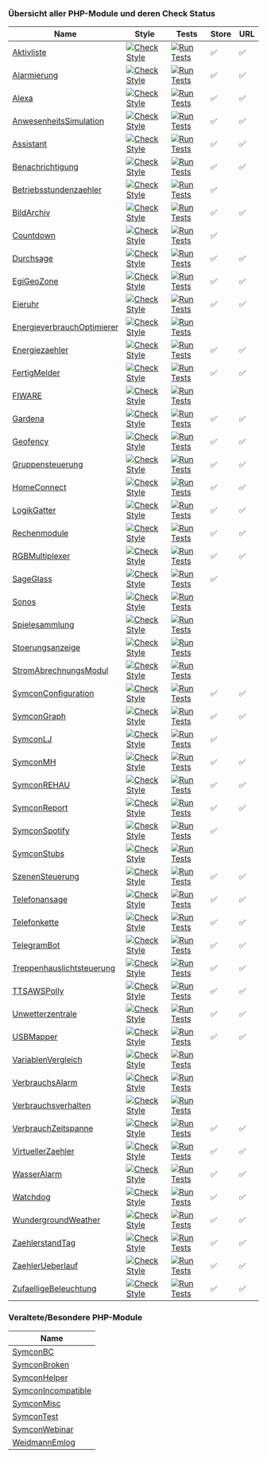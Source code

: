 ### Übersicht aller PHP-Module und deren Check Status

Name | Style | Tests | Store | URL
---- | ----- | ----- | ----- | ---
[Aktivliste](https://github.com/symcon/Aktivliste/) | [![Check Style](https://github.com/symcon/Aktivliste/workflows/Check%20Style/badge.svg)](https://github.com/symcon/Aktivliste/actions) | [![Run Tests](https://github.com/symcon/Aktivliste/workflows/Run%20Tests/badge.svg)](https://github.com/symcon/Aktivliste/actions) |  ✅ |  ✅
[Alarmierung](https://github.com/symcon/Alarmierung/) | [![Check Style](https://github.com/symcon/Alarmierung/workflows/Check%20Style/badge.svg)](https://github.com/symcon/Alarmierung/actions) | [![Run Tests](https://github.com/symcon/Alarmierung/workflows/Run%20Tests/badge.svg)](https://github.com/symcon/Alarmierung/actions) |  ✅ |  ✅
[Alexa](https://github.com/symcon/Alexa/) | [![Check Style](https://github.com/symcon/Alexa/workflows/Check%20Style/badge.svg)](https://github.com/symcon/Alexa/actions) | [![Run Tests](https://github.com/symcon/Alexa/workflows/Run%20Tests/badge.svg)](https://github.com/symcon/Alexa/actions) |  ✅ |  ✅
[AnwesenheitsSimulation](https://github.com/symcon/AnwesenheitsSimulation/) | [![Check Style](https://github.com/symcon/AnwesenheitsSimulation/workflows/Check%20Style/badge.svg)](https://github.com/symcon/AnwesenheitsSimulation/actions) | [![Run Tests](https://github.com/symcon/AnwesenheitsSimulation/workflows/Run%20Tests/badge.svg)](https://github.com/symcon/AnwesenheitsSimulation/actions) |  ✅ |  ✅
[Assistant](https://github.com/symcon/Assistant/) | [![Check Style](https://github.com/symcon/Assistant/workflows/Check%20Style/badge.svg)](https://github.com/symcon/Assistant/actions) | [![Run Tests](https://github.com/symcon/Assistant/workflows/Run%20Tests/badge.svg)](https://github.com/symcon/Assistant/actions) |  ✅ |  ✅
[Benachrichtigung](https://github.com/symcon/Benachrichtigung/) | [![Check Style](https://github.com/symcon/Benachrichtigung/workflows/Check%20Style/badge.svg)](https://github.com/symcon/Benachrichtigung/actions) | [![Run Tests](https://github.com/symcon/Benachrichtigung/workflows/Run%20Tests/badge.svg)](https://github.com/symcon/Benachrichtigung/actions) |  ✅ |  ✅
[Betriebsstundenzaehler](https://github.com/symcon/Betriebsstundenzaehler/) | [![Check Style](https://github.com/symcon/Betriebsstundenzaehler/workflows/Check%20Style/badge.svg)](https://github.com/symcon/Betriebsstundenzaehler/actions) | [![Run Tests](https://github.com/symcon/Betriebsstundenzaehler/workflows/Run%20Tests/badge.svg)](https://github.com/symcon/Betriebsstundenzaehler/actions) |  ✅ | 
[BildArchiv](https://github.com/symcon/BildArchiv/) | [![Check Style](https://github.com/symcon/BildArchiv/workflows/Check%20Style/badge.svg)](https://github.com/symcon/BildArchiv/actions) | [![Run Tests](https://github.com/symcon/BildArchiv/workflows/Run%20Tests/badge.svg)](https://github.com/symcon/BildArchiv/actions) |  ✅ |  ✅
[Countdown](https://github.com/symcon/Countdown/) | [![Check Style](https://github.com/symcon/Countdown/workflows/Check%20Style/badge.svg)](https://github.com/symcon/Countdown/actions) | [![Run Tests](https://github.com/symcon/Countdown/workflows/Run%20Tests/badge.svg)](https://github.com/symcon/Countdown/actions) |  ✅ | 
[Durchsage](https://github.com/symcon/Durchsage/) | [![Check Style](https://github.com/symcon/Durchsage/workflows/Check%20Style/badge.svg)](https://github.com/symcon/Durchsage/actions) | [![Run Tests](https://github.com/symcon/Durchsage/workflows/Run%20Tests/badge.svg)](https://github.com/symcon/Durchsage/actions) |  ✅ |  ✅
[EgiGeoZone](https://github.com/symcon/EgiGeoZone/) | [![Check Style](https://github.com/symcon/EgiGeoZone/workflows/Check%20Style/badge.svg)](https://github.com/symcon/EgiGeoZone/actions) | [![Run Tests](https://github.com/symcon/EgiGeoZone/workflows/Run%20Tests/badge.svg)](https://github.com/symcon/EgiGeoZone/actions) |  ✅ |  ✅
[Eieruhr](https://github.com/symcon/Eieruhr/) | [![Check Style](https://github.com/symcon/Eieruhr/workflows/Check%20Style/badge.svg)](https://github.com/symcon/Eieruhr/actions) | [![Run Tests](https://github.com/symcon/Eieruhr/workflows/Run%20Tests/badge.svg)](https://github.com/symcon/Eieruhr/actions) |  ✅ |  ✅
[EnergieverbrauchOptimierer](https://github.com/symcon/EnergieverbrauchOptimierer/) | [![Check Style](https://github.com/symcon/EnergieverbrauchOptimierer/workflows/Check%20Style/badge.svg)](https://github.com/symcon/EnergieverbrauchOptimierer/actions) | [![Run Tests](https://github.com/symcon/EnergieverbrauchOptimierer/workflows/Run%20Tests/badge.svg)](https://github.com/symcon/EnergieverbrauchOptimierer/actions) |  | 
[Energiezaehler](https://github.com/symcon/Energiezaehler/) | [![Check Style](https://github.com/symcon/Energiezaehler/workflows/Check%20Style/badge.svg)](https://github.com/symcon/Energiezaehler/actions) | [![Run Tests](https://github.com/symcon/Energiezaehler/workflows/Run%20Tests/badge.svg)](https://github.com/symcon/Energiezaehler/actions) |  ✅ |  ✅
[FertigMelder](https://github.com/symcon/FertigMelder/) | [![Check Style](https://github.com/symcon/FertigMelder/workflows/Check%20Style/badge.svg)](https://github.com/symcon/FertigMelder/actions) | [![Run Tests](https://github.com/symcon/FertigMelder/workflows/Run%20Tests/badge.svg)](https://github.com/symcon/FertigMelder/actions) |  ✅ |  ✅
[FIWARE](https://github.com/symcon/FIWARE/) | [![Check Style](https://github.com/symcon/FIWARE/workflows/Check%20Style/badge.svg)](https://github.com/symcon/FIWARE/actions) | [![Run Tests](https://github.com/symcon/FIWARE/workflows/Run%20Tests/badge.svg)](https://github.com/symcon/FIWARE/actions) |  | 
[Gardena](https://github.com/symcon/Gardena/) | [![Check Style](https://github.com/symcon/Gardena/workflows/Check%20Style/badge.svg)](https://github.com/symcon/Gardena/actions) | [![Run Tests](https://github.com/symcon/Gardena/workflows/Run%20Tests/badge.svg)](https://github.com/symcon/Gardena/actions) |  ✅ |  ✅
[Geofency](https://github.com/symcon/Geofency/) | [![Check Style](https://github.com/symcon/Geofency/workflows/Check%20Style/badge.svg)](https://github.com/symcon/Geofency/actions) | [![Run Tests](https://github.com/symcon/Geofency/workflows/Run%20Tests/badge.svg)](https://github.com/symcon/Geofency/actions) |  ✅ |  ✅
[Gruppensteuerung](https://github.com/symcon/Gruppensteuerung/) | [![Check Style](https://github.com/symcon/Gruppensteuerung/workflows/Check%20Style/badge.svg)](https://github.com/symcon/Gruppensteuerung/actions) | [![Run Tests](https://github.com/symcon/Gruppensteuerung/workflows/Run%20Tests/badge.svg)](https://github.com/symcon/Gruppensteuerung/actions) |  ✅ |  ✅
[HomeConnect](https://github.com/symcon/HomeConnect/) | [![Check Style](https://github.com/symcon/HomeConnect/workflows/Check%20Style/badge.svg)](https://github.com/symcon/HomeConnect/actions) | [![Run Tests](https://github.com/symcon/HomeConnect/workflows/Run%20Tests/badge.svg)](https://github.com/symcon/HomeConnect/actions) |  ✅ |  ✅
[LogikGatter](https://github.com/symcon/LogikGatter/) | [![Check Style](https://github.com/symcon/LogikGatter/workflows/Check%20Style/badge.svg)](https://github.com/symcon/LogikGatter/actions) | [![Run Tests](https://github.com/symcon/LogikGatter/workflows/Run%20Tests/badge.svg)](https://github.com/symcon/LogikGatter/actions) |  ✅ |  ✅
[Rechenmodule](https://github.com/symcon/Rechenmodule/) | [![Check Style](https://github.com/symcon/Rechenmodule/workflows/Check%20Style/badge.svg)](https://github.com/symcon/Rechenmodule/actions) | [![Run Tests](https://github.com/symcon/Rechenmodule/workflows/Run%20Tests/badge.svg)](https://github.com/symcon/Rechenmodule/actions) |  ✅ |  ✅
[RGBMultiplexer](https://github.com/symcon/RGBMultiplexer/) | [![Check Style](https://github.com/symcon/RGBMultiplexer/workflows/Check%20Style/badge.svg)](https://github.com/symcon/RGBMultiplexer/actions) | [![Run Tests](https://github.com/symcon/RGBMultiplexer/workflows/Run%20Tests/badge.svg)](https://github.com/symcon/RGBMultiplexer/actions) |  ✅ |  ✅
[SageGlass](https://github.com/symcon/SageGlass/) | [![Check Style](https://github.com/symcon/SageGlass/workflows/Check%20Style/badge.svg)](https://github.com/symcon/SageGlass/actions) | [![Run Tests](https://github.com/symcon/SageGlass/workflows/Run%20Tests/badge.svg)](https://github.com/symcon/SageGlass/actions) |  ✅ | 
[Sonos](https://github.com/symcon/Sonos/) | [![Check Style](https://github.com/symcon/Sonos/workflows/Check%20Style/badge.svg)](https://github.com/symcon/Sonos/actions) | [![Run Tests](https://github.com/symcon/Sonos/workflows/Run%20Tests/badge.svg)](https://github.com/symcon/Sonos/actions) |  | 
[Spielesammlung](https://github.com/symcon/Spielesammlung/) | [![Check Style](https://github.com/symcon/Spielesammlung/workflows/Check%20Style/badge.svg)](https://github.com/symcon/Spielesammlung/actions) | [![Run Tests](https://github.com/symcon/Spielesammlung/workflows/Run%20Tests/badge.svg)](https://github.com/symcon/Spielesammlung/actions) |  | 
[Stoerungsanzeige](https://github.com/symcon/Stoerungsanzeige/) | [![Check Style](https://github.com/symcon/Stoerungsanzeige/workflows/Check%20Style/badge.svg)](https://github.com/symcon/Stoerungsanzeige/actions) | [![Run Tests](https://github.com/symcon/Stoerungsanzeige/workflows/Run%20Tests/badge.svg)](https://github.com/symcon/Stoerungsanzeige/actions) |  | 
[StromAbrechnungsModul](https://github.com/symcon/StromAbrechnungsModul/) | [![Check Style](https://github.com/symcon/StromAbrechnungsModul/workflows/Check%20Style/badge.svg)](https://github.com/symcon/StromAbrechnungsModul/actions) | [![Run Tests](https://github.com/symcon/StromAbrechnungsModul/workflows/Run%20Tests/badge.svg)](https://github.com/symcon/StromAbrechnungsModul/actions) |  | 
[SymconConfiguration](https://github.com/symcon/SymconConfiguration/) | [![Check Style](https://github.com/symcon/SymconConfiguration/workflows/Check%20Style/badge.svg)](https://github.com/symcon/SymconConfiguration/actions) | [![Run Tests](https://github.com/symcon/SymconConfiguration/workflows/Run%20Tests/badge.svg)](https://github.com/symcon/SymconConfiguration/actions) |  ✅ |  ✅
[SymconGraph](https://github.com/symcon/SymconGraph/) | [![Check Style](https://github.com/symcon/SymconGraph/workflows/Check%20Style/badge.svg)](https://github.com/symcon/SymconGraph/actions) | [![Run Tests](https://github.com/symcon/SymconGraph/workflows/Run%20Tests/badge.svg)](https://github.com/symcon/SymconGraph/actions) |  ✅ |  ✅
[SymconLJ](https://github.com/symcon/SymconLJ/) | [![Check Style](https://github.com/symcon/SymconLJ/workflows/Check%20Style/badge.svg)](https://github.com/symcon/SymconLJ/actions) | [![Run Tests](https://github.com/symcon/SymconLJ/workflows/Run%20Tests/badge.svg)](https://github.com/symcon/SymconLJ/actions) |  ✅ | 
[SymconMH](https://github.com/symcon/SymconMH/) | [![Check Style](https://github.com/symcon/SymconMH/workflows/Check%20Style/badge.svg)](https://github.com/symcon/SymconMH/actions) | [![Run Tests](https://github.com/symcon/SymconMH/workflows/Run%20Tests/badge.svg)](https://github.com/symcon/SymconMH/actions) |  ✅ |  ✅
[SymconREHAU](https://github.com/symcon/SymconREHAU/) | [![Check Style](https://github.com/symcon/SymconREHAU/workflows/Check%20Style/badge.svg)](https://github.com/symcon/SymconREHAU/actions) | [![Run Tests](https://github.com/symcon/SymconREHAU/workflows/Run%20Tests/badge.svg)](https://github.com/symcon/SymconREHAU/actions) |  ✅ |  ✅
[SymconReport](https://github.com/symcon/SymconReport/) | [![Check Style](https://github.com/symcon/SymconReport/workflows/Check%20Style/badge.svg)](https://github.com/symcon/SymconReport/actions) | [![Run Tests](https://github.com/symcon/SymconReport/workflows/Run%20Tests/badge.svg)](https://github.com/symcon/SymconReport/actions) |  ✅ |  ✅
[SymconSpotify](https://github.com/symcon/SymconSpotify/) | [![Check Style](https://github.com/symcon/SymconSpotify/workflows/Check%20Style/badge.svg)](https://github.com/symcon/SymconSpotify/actions) | [![Run Tests](https://github.com/symcon/SymconSpotify/workflows/Run%20Tests/badge.svg)](https://github.com/symcon/SymconSpotify/actions) |  ✅ | 
[SymconStubs](https://github.com/symcon/SymconStubs/) | [![Check Style](https://github.com/symcon/SymconStubs/workflows/Check%20Style/badge.svg)](https://github.com/symcon/SymconStubs/actions) | [![Run Tests](https://github.com/symcon/SymconStubs/workflows/Run%20Tests/badge.svg)](https://github.com/symcon/SymconStubs/actions) |  | 
[SzenenSteuerung](https://github.com/symcon/SzenenSteuerung/) | [![Check Style](https://github.com/symcon/SzenenSteuerung/workflows/Check%20Style/badge.svg)](https://github.com/symcon/SzenenSteuerung/actions) | [![Run Tests](https://github.com/symcon/SzenenSteuerung/workflows/Run%20Tests/badge.svg)](https://github.com/symcon/SzenenSteuerung/actions) |  ✅ |  ✅
[Telefonansage](https://github.com/symcon/Telefonansage/) | [![Check Style](https://github.com/symcon/Telefonansage/workflows/Check%20Style/badge.svg)](https://github.com/symcon/Telefonansage/actions) | [![Run Tests](https://github.com/symcon/Telefonansage/workflows/Run%20Tests/badge.svg)](https://github.com/symcon/Telefonansage/actions) |  ✅ |  ✅
[Telefonkette](https://github.com/symcon/Telefonkette/) | [![Check Style](https://github.com/symcon/Telefonkette/workflows/Check%20Style/badge.svg)](https://github.com/symcon/Telefonkette/actions) | [![Run Tests](https://github.com/symcon/Telefonkette/workflows/Run%20Tests/badge.svg)](https://github.com/symcon/Telefonkette/actions) |  ✅ |  ✅
[TelegramBot](https://github.com/symcon/TelegramBot/) | [![Check Style](https://github.com/symcon/TelegramBot/workflows/Check%20Style/badge.svg)](https://github.com/symcon/TelegramBot/actions) | [![Run Tests](https://github.com/symcon/TelegramBot/workflows/Run%20Tests/badge.svg)](https://github.com/symcon/TelegramBot/actions) |  ✅ |  ✅
[Treppenhauslichtsteuerung](https://github.com/symcon/Treppenhauslichtsteuerung/) | [![Check Style](https://github.com/symcon/Treppenhauslichtsteuerung/workflows/Check%20Style/badge.svg)](https://github.com/symcon/Treppenhauslichtsteuerung/actions) | [![Run Tests](https://github.com/symcon/Treppenhauslichtsteuerung/workflows/Run%20Tests/badge.svg)](https://github.com/symcon/Treppenhauslichtsteuerung/actions) |  ✅ |  ✅
[TTSAWSPolly](https://github.com/symcon/TTSAWSPolly/) | [![Check Style](https://github.com/symcon/TTSAWSPolly/workflows/Check%20Style/badge.svg)](https://github.com/symcon/TTSAWSPolly/actions) | [![Run Tests](https://github.com/symcon/TTSAWSPolly/workflows/Run%20Tests/badge.svg)](https://github.com/symcon/TTSAWSPolly/actions) |  ✅ |  ✅
[Unwetterzentrale](https://github.com/symcon/Unwetterzentrale/) | [![Check Style](https://github.com/symcon/Unwetterzentrale/workflows/Check%20Style/badge.svg)](https://github.com/symcon/Unwetterzentrale/actions) | [![Run Tests](https://github.com/symcon/Unwetterzentrale/workflows/Run%20Tests/badge.svg)](https://github.com/symcon/Unwetterzentrale/actions) |  ✅ |  ✅
[USBMapper](https://github.com/symcon/USBMapper/) | [![Check Style](https://github.com/symcon/USBMapper/workflows/Check%20Style/badge.svg)](https://github.com/symcon/USBMapper/actions) | [![Run Tests](https://github.com/symcon/USBMapper/workflows/Run%20Tests/badge.svg)](https://github.com/symcon/USBMapper/actions) |  ✅ |  ✅
[VariablenVergleich](https://github.com/symcon/VariablenVergleich/) | [![Check Style](https://github.com/symcon/VariablenVergleich/workflows/Check%20Style/badge.svg)](https://github.com/symcon/VariablenVergleich/actions) | [![Run Tests](https://github.com/symcon/VariablenVergleich/workflows/Run%20Tests/badge.svg)](https://github.com/symcon/VariablenVergleich/actions) |  | 
[VerbrauchsAlarm](https://github.com/symcon/VerbrauchsAlarm/) | [![Check Style](https://github.com/symcon/VerbrauchsAlarm/workflows/Check%20Style/badge.svg)](https://github.com/symcon/VerbrauchsAlarm/actions) | [![Run Tests](https://github.com/symcon/VerbrauchsAlarm/workflows/Run%20Tests/badge.svg)](https://github.com/symcon/VerbrauchsAlarm/actions) |  | 
[Verbrauchsverhalten](https://github.com/symcon/Verbrauchsverhalten/) | [![Check Style](https://github.com/symcon/Verbrauchsverhalten/workflows/Check%20Style/badge.svg)](https://github.com/symcon/Verbrauchsverhalten/actions) | [![Run Tests](https://github.com/symcon/Verbrauchsverhalten/workflows/Run%20Tests/badge.svg)](https://github.com/symcon/Verbrauchsverhalten/actions) |  | 
[VerbrauchZeitspanne](https://github.com/symcon/VerbrauchZeitspanne/) | [![Check Style](https://github.com/symcon/VerbrauchZeitspanne/workflows/Check%20Style/badge.svg)](https://github.com/symcon/VerbrauchZeitspanne/actions) | [![Run Tests](https://github.com/symcon/VerbrauchZeitspanne/workflows/Run%20Tests/badge.svg)](https://github.com/symcon/VerbrauchZeitspanne/actions) |  ✅ |  ✅
[VirtuellerZaehler](https://github.com/symcon/VirtuellerZaehler/) | [![Check Style](https://github.com/symcon/VirtuellerZaehler/workflows/Check%20Style/badge.svg)](https://github.com/symcon/VirtuellerZaehler/actions) | [![Run Tests](https://github.com/symcon/VirtuellerZaehler/workflows/Run%20Tests/badge.svg)](https://github.com/symcon/VirtuellerZaehler/actions) |  ✅ |  ✅
[WasserAlarm](https://github.com/symcon/WasserAlarm/) | [![Check Style](https://github.com/symcon/WasserAlarm/workflows/Check%20Style/badge.svg)](https://github.com/symcon/WasserAlarm/actions) | [![Run Tests](https://github.com/symcon/WasserAlarm/workflows/Run%20Tests/badge.svg)](https://github.com/symcon/WasserAlarm/actions) |  ✅ |  ✅
[Watchdog](https://github.com/symcon/Watchdog/) | [![Check Style](https://github.com/symcon/Watchdog/workflows/Check%20Style/badge.svg)](https://github.com/symcon/Watchdog/actions) | [![Run Tests](https://github.com/symcon/Watchdog/workflows/Run%20Tests/badge.svg)](https://github.com/symcon/Watchdog/actions) |  ✅ |  ✅
[WundergroundWeather](https://github.com/symcon/WundergroundWeather/) | [![Check Style](https://github.com/symcon/WundergroundWeather/workflows/Check%20Style/badge.svg)](https://github.com/symcon/WundergroundWeather/actions) | [![Run Tests](https://github.com/symcon/WundergroundWeather/workflows/Run%20Tests/badge.svg)](https://github.com/symcon/WundergroundWeather/actions) |  ✅ |  ✅
[ZaehlerstandTag](https://github.com/symcon/ZaehlerstandTag/) | [![Check Style](https://github.com/symcon/ZaehlerstandTag/workflows/Check%20Style/badge.svg)](https://github.com/symcon/ZaehlerstandTag/actions) | [![Run Tests](https://github.com/symcon/ZaehlerstandTag/workflows/Run%20Tests/badge.svg)](https://github.com/symcon/ZaehlerstandTag/actions) |  ✅ |  ✅
[ZaehlerUeberlauf](https://github.com/symcon/ZaehlerUeberlauf/) | [![Check Style](https://github.com/symcon/ZaehlerUeberlauf/workflows/Check%20Style/badge.svg)](https://github.com/symcon/ZaehlerUeberlauf/actions) | [![Run Tests](https://github.com/symcon/ZaehlerUeberlauf/workflows/Run%20Tests/badge.svg)](https://github.com/symcon/ZaehlerUeberlauf/actions) |  ✅ |  ✅
[ZufaelligeBeleuchtung](https://github.com/symcon/ZufaelligeBeleuchtung/) | [![Check Style](https://github.com/symcon/ZufaelligeBeleuchtung/workflows/Check%20Style/badge.svg)](https://github.com/symcon/ZufaelligeBeleuchtung/actions) | [![Run Tests](https://github.com/symcon/ZufaelligeBeleuchtung/workflows/Run%20Tests/badge.svg)](https://github.com/symcon/ZufaelligeBeleuchtung/actions) |  ✅ |  ✅

### Veraltete/Besondere PHP-Module

Name |
---- |
[SymconBC](https://github.com/symcon/SymconBC/) |
[SymconBroken](https://github.com/symcon/SymconBroken/) |
[SymconHelper](https://github.com/symcon/SymconHelper/) |
[SymconIncompatible](https://github.com/symcon/SymconIncompatible/) |
[SymconMisc](https://github.com/symcon/SymconMisc/) |
[SymconTest](https://github.com/symcon/SymconTest/) |
[SymconWebinar](https://github.com/symcon/SymconWebinar/) |
[WeidmannEmlog](https://github.com/symcon/WeidmannEmlog/) |
